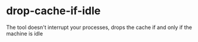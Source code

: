 # drop-cache-if-idle
The tool doesn't interrupt your processes, drops the cache if and only if the machine is idle
